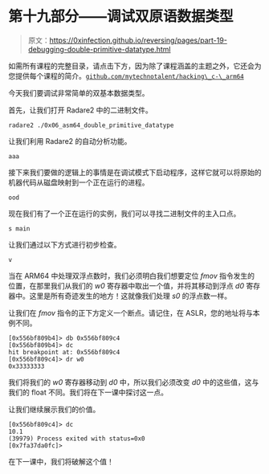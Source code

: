 # 第十九部分——调试双原语数据类型

> 原文：<https://0xinfection.github.io/reversing/pages/part-19-debugging-double-primitive-datatype.html>

如需所有课程的完整目录，请点击下方，因为除了课程涵盖的主题之外，它还会为您提供每个课程的简介。[`github.com/mytechnotalent/hacking\_c-\_arm64`](https://github.com/mytechnotalent/hacking\_c-\_arm64)

今天我们要调试非常简单的双基本数据类型。

首先，让我们打开 Radare2 中的二进制文件。

```
radare2 ./0x06_asm64_double_primitive_datatype

```

让我们利用 Radare2 的自动分析功能。

```
aaa

```

接下来我们要做的逻辑上的事情是在调试模式下启动程序，这样它就可以将原始的机器代码从磁盘映射到一个正在运行的进程。

```
ood

```

现在我们有了一个正在运行的实例，我们可以寻找二进制文件的主入口点。

```
s main

```

让我们通过以下方式进行初步检查。

```
v

```

当在 ARM64 中处理双浮点数时，我们必须明白我们想要定位 *fmov* 指令发生的位置，在那里我们从我们的 *w0* 寄存器中取出一个值，并将其移动到浮点 *d0* 寄存器中。这里是所有奇迹发生的地方！这就像我们处理 *s0* 的浮点数一样。

让我们在 *fmov* 指令的正下方定义一个断点。请记住，在 ASLR，您的地址将与本例不同。

```
[0x556bf809b4]> db 0x556bf809c4
[0x556bf809b4]> dc
hit breakpoint at: 0x556bf809c4
[0x556bf809c4]> dr w0
0x33333333

```

我们将我们的 *w0* 寄存器移动到 *d0* 中，所以我们必须改变 *d0* 中的这些值，这与我们的 float 不同。我们将在下一课中探讨这一点。

让我们继续展示我们的价值。

```
[0x556bf809c4]> dc
10.1
(39979) Process exited with status=0x0
[0x7fa37da0fc]>

```

在下一课中，我们将破解这个值！